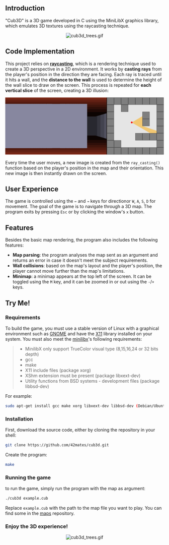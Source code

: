 ## Introduction
"Cub3D" is a 3D game developed in C using the MiniLibX graphics library, which emulates 3D textures using the raycasting technique.

<div align="center">
	<img src=".vids/cub3d_basement.gif" alt="cub3d_trees.gif">
</div>

## Code Implementation

This project relies on [**raycasting**](https://en.wikipedia.org/wiki/Ray_casting), which is a rendering technique used to create a 3D perspective in a 2D environment. It works by **casting rays** from the player's position in the direction they are facing. Each ray is traced until it hits a wall, and the **distance to the wall** is used to determine the height of the wall slice to draw on the screen. This process is repeated for **each vertical slice** of the screen, creating a 3D illusion:

<div align="center">
	<img src=".vids/wiki_raycasting.gif" alt="cub3d_trees.gif">
</div>

Every time the user moves, a new image is created from the `ray_casting()` function based on the player's position in the map and their orientation. This new image is then instantly drawn on the screen.

## User Experience

The game is controlled using the `←` and `→` keys for directionor `W`, `A`, `S`, `D` for movement. The goal of the game is to navigate through a 3D map. The program exits by pressing `Esc` or by clicking the window's `x` button.


## Features

Besides the basic map rendering, the program also includes the following features:
- **Map parsing**: the program analyses the map sent as an argument and returns an error in case it doesn't meet the subject requirements.
- **Wall collisions**: based on the map's layout and the player's position, the player cannot move further than the map's limitations.
- **Minimap**: a minimap appears at the top left of the screen. It can be toggled using the `M` key, and it can be zoomed in or out using the `-`/`+` keys.

## Try Me!

### Requirements
To build the game, you must use a stable version of Linux with a graphical environment such as [GNOME](https://wiki.gnome.org/Projects/GnomeShell/Extensions/StepByStepTutorial#Installing_GNOME_Shell_Extensionsand) and have the [X11](https://www.x.org/wiki/) library installed on your system. You must also meet the [minilibx](https://github.com/42Paris/minilibx-linux)'s following requirements:

>  - MinilibX only support TrueColor visual type (8,15,16,24 or 32 bits depth) 
> - gcc
> - make
> - X11 include files (package xorg)
> - XShm extension must be present (package libxext-dev)
> - Utility functions from BSD systems - development files (package libbsd-dev)  

For example:
```bash
sudo apt-get install gcc make xorg libxext-dev libbsd-dev (Debian/Ubuntu)
```  
### Installation

First, download the source code, either by cloning the repository in your shell:
```bash
git clone https://github.com/42mates/cub3d.git
```

Create the program:
```bash
make
```

### Running the game

to run the game, simply run the program with the map as argument:
```bash
./cub3d example.cub
```
Replace `example.cub` with the path to the map file you want to play. You can find some in the [maps](./maps) repository.   


### Enjoy the 3D experience!
<div align="center">
	<img src=".vids/cub3d_trees.gif" alt="cub3d_trees.gif">
</div>

